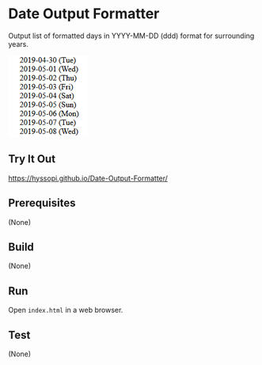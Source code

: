 # Date Output Formatter
Output list of formatted days in YYYY-MM-DD (ddd) format for surrounding years.

![splash](images/splash.png)

## Try It Out
https://hyssopi.github.io/Date-Output-Formatter/

## Prerequisites
(None)

## Build
(None)

## Run
Open `index.html` in a web browser.

## Test
(None)
